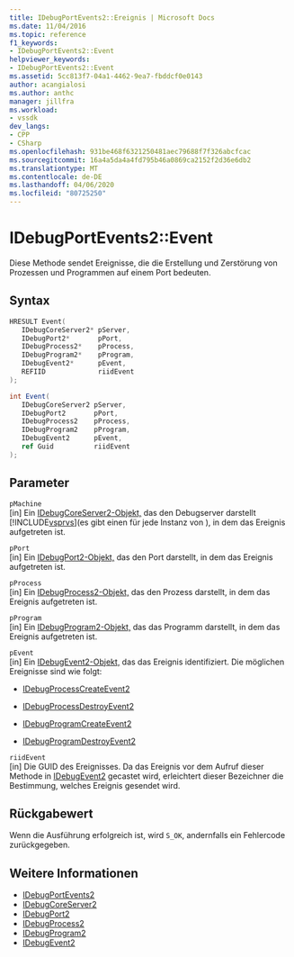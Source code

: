```yaml
---
title: IDebugPortEvents2::Ereignis | Microsoft Docs
ms.date: 11/04/2016
ms.topic: reference
f1_keywords:
- IDebugPortEvents2::Event
helpviewer_keywords:
- IDebugPortEvents2::Event
ms.assetid: 5cc813f7-04a1-4462-9ea7-fbddcf0e0143
author: acangialosi
ms.author: anthc
manager: jillfra
ms.workload:
- vssdk
dev_langs:
- CPP
- CSharp
ms.openlocfilehash: 931be468f6321250481aec79688f7f326abcfcac
ms.sourcegitcommit: 16a4a5da4a4fd795b46a0869ca2152f2d36e6db2
ms.translationtype: MT
ms.contentlocale: de-DE
ms.lasthandoff: 04/06/2020
ms.locfileid: "80725250"
---
```

# <a name="idebugportevents2event"></a>IDebugPortEvents2::Event
Diese Methode sendet Ereignisse, die die Erstellung und Zerstörung von Prozessen und Programmen auf einem Port bedeuten.

## <a name="syntax"></a>Syntax

```cpp
HRESULT Event(
   IDebugCoreServer2* pServer,
   IDebugPort2*       pPort,
   IDebugProcess2*    pProcess,
   IDebugProgram2*    pProgram,
   IDebugEvent2*      pEvent,
   REFIID             riidEvent
);
```

```csharp
int Event(
   IDebugCoreServer2 pServer,
   IDebugPort2       pPort,
   IDebugProcess2    pProcess,
   IDebugProgram2    pProgram,
   IDebugEvent2      pEvent,
   ref Guid          riidEvent
);
```

## <a name="parameters"></a>Parameter
`pMachine`\
[in] Ein [IDebugCoreServer2-Objekt,](../../../extensibility/debugger/reference/idebugcoreserver2.md) das den Debugserver darstellt [!INCLUDE[vsprvs](../../../code-quality/includes/vsprvs_md.md)](es gibt einen für jede Instanz von ), in dem das Ereignis aufgetreten ist.

`pPort`\
[in] Ein [IDebugPort2-Objekt,](../../../extensibility/debugger/reference/idebugport2.md) das den Port darstellt, in dem das Ereignis aufgetreten ist.

`pProcess`\
[in] Ein [IDebugProcess2-Objekt,](../../../extensibility/debugger/reference/idebugprocess2.md) das den Prozess darstellt, in dem das Ereignis aufgetreten ist.

`pProgram`\
[in] Ein [IDebugProgram2-Objekt,](../../../extensibility/debugger/reference/idebugprogram2.md) das das Programm darstellt, in dem das Ereignis aufgetreten ist.

`pEvent`\
[in] Ein [IDebugEvent2-Objekt,](../../../extensibility/debugger/reference/idebugevent2.md) das das Ereignis identifiziert. Die möglichen Ereignisse sind wie folgt:

- [IDebugProcessCreateEvent2](../../../extensibility/debugger/reference/idebugprocesscreateevent2.md)

- [IDebugProcessDestroyEvent2](../../../extensibility/debugger/reference/idebugprocessdestroyevent2.md)

- [IDebugProgramCreateEvent2](../../../extensibility/debugger/reference/idebugprogramcreateevent2.md)

- [IDebugProgramDestroyEvent2](../../../extensibility/debugger/reference/idebugprogramdestroyevent2.md)

`riidEvent`\
[in] Die GUID des Ereignisses. Da das Ereignis vor dem Aufruf dieser Methode in [IDebugEvent2](../../../extensibility/debugger/reference/idebugevent2.md) gecastet wird, erleichtert dieser Bezeichner die Bestimmung, welches Ereignis gesendet wird.

## <a name="return-value"></a>Rückgabewert
 Wenn die Ausführung erfolgreich ist, wird `S_OK`, andernfalls ein Fehlercode zurückgegeben.

## <a name="see-also"></a>Weitere Informationen
- [IDebugPortEvents2](../../../extensibility/debugger/reference/idebugportevents2.md)
- [IDebugCoreServer2](../../../extensibility/debugger/reference/idebugcoreserver2.md)
- [IDebugPort2](../../../extensibility/debugger/reference/idebugport2.md)
- [IDebugProcess2](../../../extensibility/debugger/reference/idebugprocess2.md)
- [IDebugProgram2](../../../extensibility/debugger/reference/idebugprogram2.md)
- [IDebugEvent2](../../../extensibility/debugger/reference/idebugevent2.md)
